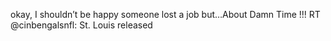 <!--
id: 213365094
link: http://kevinisom.info/post/213365094/okay-i-shouldnt-be-happy-someone-lost-a-job
slug: okay-i-shouldnt-be-happy-someone-lost-a-job
date: Thu Oct 15 2009 15:02:07 GMT+1300 (NZDT)
raw: {"blog_name":"kevinisom","id":213365094,"post_url":"http://kevinisom.info/post/213365094/okay-i-shouldnt-be-happy-someone-lost-a-job","slug":"okay-i-shouldnt-be-happy-someone-lost-a-job","type":"text","date":"2009-10-15 02:02:07 GMT","timestamp":1255572127,"state":"published","format":"html","reblog_key":"4gE5hBnD","tags":[],"short_url":"http://tmblr.co/Zw68YyCjx5c","highlighted":[],"feed_item":"http://twitter.com/kev_nz/statuses/4846646107","from_feed_id":"650289","note_count":0,"title":null,"body":"<p>okay, I shouldn&#8217;t be happy someone lost a job but&#8230;About Damn Time&#160;!!! RT @cinbengalsnfl: St. Louis released</p>"}
publish: 2009-10-015
tags: 
title: null
-->


okay, I shouldn’t be happy someone lost a job but…About Damn Time !!! RT
@cinbengalsnfl: St. Louis released


